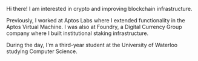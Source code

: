 Hi there! I am interested in crypto and improving blockchain infrastructure. 

Previously, I worked at Aptos Labs where I extended functionality in the Aptos Virtual Machine. I was also at Foundry, a Digital Currency Group company where I built institutional staking infrastructure. 

During the day, I'm a third-year student at the University of Waterloo studying Computer Science.
